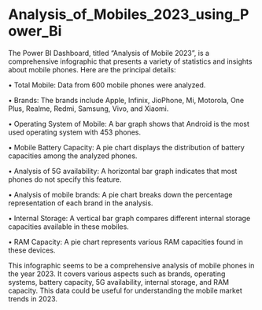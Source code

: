 # Analysis_of_Mobiles_2023_using_Power_Bi

The Power BI Dashboard, titled “Analysis of Mobile 2023”, is a comprehensive infographic that presents a variety of statistics and insights about mobile phones. Here are the principal details:

•	Total Mobile: Data from 600 mobile phones were analyzed.

•	Brands: The brands include Apple, Infinix, JioPhone, Mi, Motorola, One Plus, Realme, Redmi, Samsung, Vivo, and Xiaomi.

•	Operating System of Mobile: A bar graph shows that Android is the most used operating system with 453 phones.

•	Mobile Battery Capacity: A pie chart displays the distribution of battery capacities among the analyzed phones.

•	Analysis of 5G availability: A horizontal bar graph indicates that most phones do not specify this feature.

•	Analysis of mobile brands: A pie chart breaks down the percentage representation of each brand in the analysis.

•	Internal Storage: A vertical bar graph compares different internal storage capacities available in these mobiles.

•	RAM Capacity: A pie chart represents various RAM capacities found in these devices.

This infographic seems to be a comprehensive analysis of mobile phones in the year 2023. It covers various aspects such as brands, operating systems, battery capacity, 5G availability, internal storage, and RAM capacity. This data could be useful for understanding the mobile market trends in 2023.
